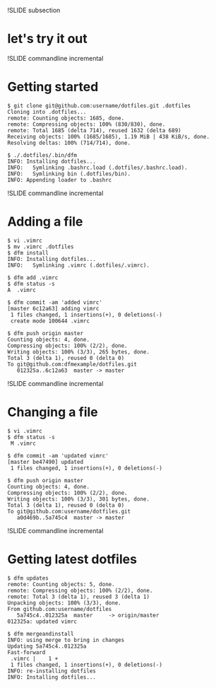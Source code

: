 !SLIDE subsection
# let's try it out #

!SLIDE commandline incremental

# Getting started

    $ git clone git@github.com:username/dotfiles.git .dotfiles
    Cloning into .dotfiles...
    remote: Counting objects: 1685, done.
    remote: Compressing objects: 100% (830/830), done.
    remote: Total 1685 (delta 714), reused 1632 (delta 689)
    Receiving objects: 100% (1685/1685), 1.19 MiB | 438 KiB/s, done.
    Resolving deltas: 100% (714/714), done.

    $ ./.dotfiles/.bin/dfm
    INFO: Installing dotfiles...
    INFO:   Symlinking .bashrc.load (.dotfiles/.bashrc.load).
    INFO:   Symlinking bin (.dotfiles/bin).
    INFO: Appending loader to .bashrc

!SLIDE commandline incremental

# Adding a file

    $ vi .vimrc
    $ mv .vimrc .dotfiles
    $ dfm install
    INFO: Installing dotfiles...
    INFO:   Symlinking .vimrc (.dotfiles/.vimrc).

    $ dfm add .vimrc
    $ dfm status -s
    A  .vimrc

    $ dfm commit -am 'added vimrc'
    [master 6c12a63] adding vimrc
     1 files changed, 1 insertions(+), 0 deletions(-)
     create mode 100644 .vimrc

    $ dfm push origin master
    Counting objects: 4, done.
    Compressing objects: 100% (2/2), done.
    Writing objects: 100% (3/3), 265 bytes, done.
    Total 3 (delta 1), reused 0 (delta 0)
    To git@github.com:dfmexample/dotfiles.git
       012325a..6c12a63  master -> master

!SLIDE commandline incremental

# Changing a file

    $ vi .vimrc
    $ dfm status -s
     M .vimrc

    $ dfm commit -am 'updated vimrc'
    [master be47490] updated
     1 files changed, 1 insertions(+), 0 deletions(-)

    $ dfm push origin master
    Counting objects: 4, done.
    Compressing objects: 100% (2/2), done.
    Writing objects: 100% (3/3), 301 bytes, done.
    Total 3 (delta 1), reused 0 (delta 0)
    To git@github.com:username/dotfiles.git
       a0d469b..5a745c4  master -> master

!SLIDE commandline incremental

# Getting latest dotfiles

    $ dfm updates
    remote: Counting objects: 5, done.
    remote: Compressing objects: 100% (2/2), done.
    remote: Total 3 (delta 1), reused 3 (delta 1)
    Unpacking objects: 100% (3/3), done.
    From github.com:username/dotfiles
       5a745c4..012325a  master     -> origin/master
    012325a: updated vimrc

    $ dfm mergeandinstall
    INFO: using merge to bring in changes
    Updating 5a745c4..012325a
    Fast-forward
     .vimrc |    1 +
     1 files changed, 1 insertions(+), 0 deletions(-)
    INFO: re-installing dotfiles
    INFO: Installing dotfiles...
